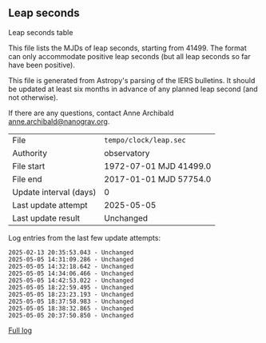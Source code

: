 
## Leap seconds

Leap seconds table

This file lists the MJDs of leap seconds, starting from 41499.
The format can only accommodate positive leap seconds (but all
leap seconds so far have been positive).

This file is generated from Astropy's parsing of the IERS
bulletins. It should be updated at least six months in advance
of any planned leap second (and not otherwise).

If there are any questions, contact Anne Archibald
<anne.archibald@nanograv.org>.

|     |     |
|:--- |:--- |
| File | `tempo/clock/leap.sec` |
| Authority | observatory |
| File start | 1972-07-01 MJD 41499.0 |
| File end | 2017-01-01 MJD 57754.0 |
| Update interval (days) | 0 |
| Last update attempt | 2025-05-05 |
| Last update result | Unchanged |

Log entries from the last few update attempts:
```
2025-02-13 20:35:53.043 - Unchanged
2025-05-05 14:31:09.286 - Unchanged
2025-05-05 14:32:18.642 - Unchanged
2025-05-05 14:34:06.466 - Unchanged
2025-05-05 14:42:53.022 - Unchanged
2025-05-05 18:22:59.495 - Unchanged
2025-05-05 18:23:23.193 - Unchanged
2025-05-05 18:37:58.983 - Unchanged
2025-05-05 18:38:32.865 - Unchanged
2025-05-05 20:37:50.850 - Unchanged
```
[Full log](https://raw.githubusercontent.com/ipta/pulsar-clock-corrections/main/log/tempo/clock/leap.sec.log)
